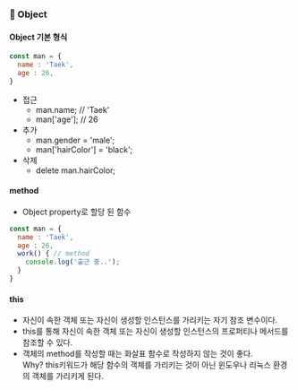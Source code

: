 ### 📑 Object

#### Object 기본 형식

```javascript
const man = {
  name : 'Taek',
  age : 26,
}
```

* 접근
    * man.name; // 'Taek'
    * man['age']; // 26
* 추가
    * man.gender = 'male';
    * man['hairColor'] = 'black';
* 삭제
    * delete man.hairColor;

#### method 

* Object property로 할당 된 함수

```javascript
const man = {
  name : 'Taek',
  age : 26,
  work() { // method
    console.log('출근 중..'); 
  }
}
```

#### this

* 자신이 속한 객체 또는 자신이 생성할 인스턴스를 가리키는 자기 참조 변수이다.
* this를 통해 자신이 속한 객체 또는 자신이 생성할 인스턴스의 프로퍼티나 메서드를 참조할 수 있다.
* 객체의 method를 작성할 때는 화살표 함수로 작성하지 않는 것이 좋다.<br>Why? this키워드가 해당 함수의 객체를 가리키는 것이 아닌 윈도우나 리눅스 환경의 객체를 가리키게 된다.

